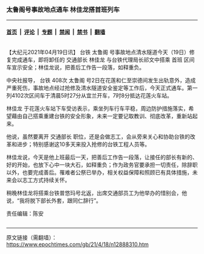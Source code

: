 ### 太鲁阁号事故地点通车 林佳龙搭首班列车

---

#### [首页](../../../..?n12888310) &nbsp;|&nbsp; [评论](../../../../../epoch-comment?n12888310) &nbsp;|&nbsp; [专题](../../../../../epoch-special?n12888310) &nbsp;|&nbsp; [禁闻](../../../../../epoch-news?n12888310) &nbsp;|&nbsp; [禁书](../../../../../books?n12888310) &nbsp;|&nbsp; [翻墙](https://github.com/gfw-breaker/nogfw/blob/master/README.md?n12888310)


<div class="column" id="artbody" itemprop="articleBody">
 <!-- article content begin -->
 <p>
  【大纪元2021年04月19日讯】
  <ok href="https://www.epochtimes.com/gb/tag/%E5%8F%B0%E9%93%81.html">
   台铁
  </ok>
  <ok href="https://www.epochtimes.com/gb/tag/%E5%A4%AA%E9%B2%81%E9%98%81.html">
   太鲁阁
  </ok>
  号事故地点清水隧道今天（19日）修复完成通车，即将卸任的
  <ok href="https://www.epochtimes.com/gb/tag/%E4%BA%A4%E9%80%9A%E9%83%A8%E9%95%BF.html">
   交通部长
  </ok>
  <ok href="https://www.epochtimes.com/gb/tag/%E6%9E%97%E4%BD%B3%E9%BE%99.html">
   林佳龙
  </ok>
  与台铁代理局长祁文中搭乘
  <ok href="https://www.epochtimes.com/gb/tag/%E9%A6%96%E7%8F%AD.html">
   首班
  </ok>
  区间车宣示安全；林佳龙说，把善后工作告一段落，如释重负。
 </p>
 <p>
  中央社报导，
  <ok href="https://www.epochtimes.com/gb/tag/%E5%8F%B0%E9%93%81.html">
   台铁
  </ok>
  408次
  <ok href="https://www.epochtimes.com/gb/tag/%E5%A4%AA%E9%B2%81%E9%98%81.html">
   太鲁阁
  </ok>
  号2日在花莲和仁至崇德间发生出轨意外，造成严重死伤，事故地点经过抢修及清水隧道安全鉴定等工作后，今天正式通车。第一列4102次区间车于清晨5时27分从宜兰开车，7时8分抵达花莲火车站。
 </p>
 <p>
  <ok href="https://www.epochtimes.com/gb/tag/%E6%9E%97%E4%BD%B3%E9%BE%99.html">
   林佳龙
  </ok>
  于花莲火车站下车受访表示，乘坐列车行车平稳，周边防护措施落实，希望藉由自己搭乘重建台铁的安全形象，未来一定要记取教训、彻底改革，重新站起来。
 </p>
 <p>
  他说，虽然要离开
  <ok href="https://www.epochtimes.com/gb/tag/%E4%BA%A4%E9%80%9A%E9%83%A8%E9%95%BF.html">
   交通部长
  </ok>
  职位，还是会做志工，会从旁来关心和协助台铁的改革和进步；特别感谢这10多天来投入抢修的台铁工程人员等。
 </p>
 <p>
  林佳龙说，今天是他上班最后一天，把善后工作告一段落，让接任的部长有新的、好的开始，也放下心中一块大石，如释重负；作为政务官要承担一切责任，除辞职以外，也要完成善后。罹难者公祭已举办，相关权益保障和照顾已有具体措施，未来会以志工方式持续关怀。
 </p>
 <p>
  稍晚林佳龙将搭乘台铁普悠玛号北返，出席交通部员工为他举办的惜别会，他说，“我将脱下部长外套，跟同仁辞行”。
 </p>
 <p>
  责任编辑：陈安
 </p>
 <!-- article content end -->
</div>


---

原文链接（需翻墙）：https://www.epochtimes.com/gb/21/4/18/n12888310.htm